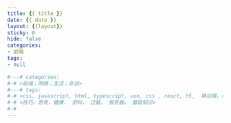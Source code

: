 ```yaml
---
title: {{ title }}
date: {{ date }}
layout: {{layout}}
sticky: 0
hide: false
categories:
- 前端
tags:
- null

#---# categories: 
#-# <前端；网络；生活；杂谈>
#---# tags:
#-# <css, javascript, html, typescript, vue, css , react, h5,  移动端，小程序，踩坑， 前端工程化>
#-# <技巧，思考，健康， 资料， 过载， 服务器， 基础知识>
#-# 
---
```

